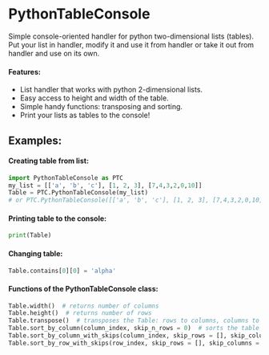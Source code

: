 # PythonTableConsole
Simple console-oriented handler for python two-dimensional lists (tables). Put your list in handler,  modify it and use it from handler or take it out from handler and use on its own.
#### Features:
 - List handler that works with python 2-dimensional lists.
 - Easy access to height and width of the table.
 - Simple handy functions: transposing and sorting.
 - Print your lists as tables to the console!
## Examples:
#### Creating table from list:
```python
import PythonTableConsole as PTC
my_list = [['a', 'b', 'c'], [1, 2, 3], [7,4,3,2,0,10]]
Table = PTC.PythonTableConsole(my_list)
# or PTC.PythonTableConsole([['a', 'b', 'c'], [1, 2, 3], [7,4,3,2,0,10]])
```
#### Printing table to the console:
```python
print(Table)
```
#### Changing table:
```python
Table.contains[0][0] = 'alpha'
```
#### Functions of the PythonTableConsole class:
```python
Table.width()  # returns number of columns
Table.height()  # returns number of rows
Table.transpose()  # transposes the Table: rows to columns, columns to rows
Table.sort_by_column(column_index, skip_n_rows = 0)  # sorts the table (except first n rows) by specified column. MAY BE REMOVED IN THE FUTURE
Table.sort_by_column_with_skips(column_index, skip_rows = [], skip_columns = [], largest_at_the_top = True)  # sorts the table (except specified rows and columns) by the specified column.
Table.sort_by_row_with_skips(row_index, skip_rows = [], skip_columns = [], largest_at_the_top = True)  # sorts the table (except specified rows and columns) by the specified row.
```
